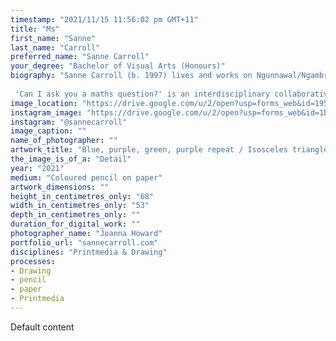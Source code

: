 ```yaml
---
timestamp: "2021/11/15 11:56:02 pm GMT+11"
title: "Ms"
first_name: "Sanne"
last_name: "Carroll"
preferred_name: "Sanne Carroll"
your_degree: "Bachelor of Visual Arts (Honours)"
biography: "Sanne Carroll (b. 1997) lives and works on Ngunnawal/Ngambri land (Canberra). Her practice-led research involves interdisciplinary collaboration between the visual arts and STEM fields. 
 
 'Can I ask you a maths question?' is an interdisciplinary collaborative project that explores methodologies in drawing and mathematics in the construction of patterned grids. The work begins with coloured grids drawn by hand, which are given to mathematicians to interpret and produce an algorithmic response. The project explores what is exchanged in the translation from human to algorithmic grids in terms of the grid's materiality, but also in the exchange of language and knowledge that arises from interdisciplinary collaborative work. As the grids, algorithms and collaborative relationships evolve, shared understandings of foreign concepts are developed and translated between languages of mathematics and drawing."
image_location: "https://drive.google.com/u/2/open?usp=forms_web&id=195lWBvZzGpDok40VBvHe06HQyQiDsvw-"
instagram_image: "https://drive.google.com/u/2/open?usp=forms_web&id=1bW5ZTufnVNoI8lT3gwsOkal5VODh1lCq"
instagram: "@sannecarroll"
image_caption: ""
name_of_photographer: ""
artwork_title: "Blue, purple, green, purple repeat / Isosceles triangles generated by tessellating hexagons"
the_image_is_of_a: "Detail"
year: "2021"
medium: "Coloured pencil on paper"
artwork_dimensions: ""
height_in_centimetres_only: "68"
width_in_centimetres_only: "53"
depth_in_centimetres_only: ""
duration_for_digital_work: ""
photographer_name: "Joanna Howard"
portfolio_url: "sannecarroll.com"
disciplines: "Printmedia & Drawing"
processes:
- Drawing
- pencil
- paper
- Printmedia
---
```


Default content